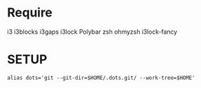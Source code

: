 # Require 

i3 i3blocks i3gaps i3lock
Polybar
zsh
ohmyzsh
i3lock-fancy
# SETUP

```
alias dots='git --git-dir=$HOME/.dots.git/ --work-tree=$HOME'
```
